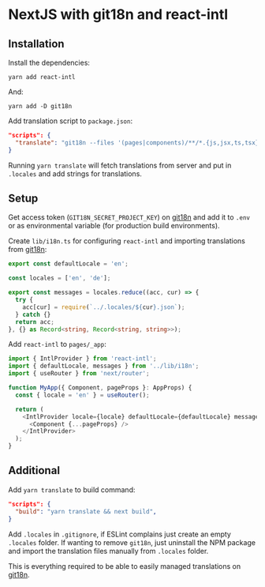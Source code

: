 # NextJS with git18n and react-intl

## Installation

Install the dependencies:

```shell
yarn add react-intl
```

And:

```shell
yarn add -D git18n
```

Add translation script to `package.json`:

```json
"scripts": {
  "translate": "git18n --files '(pages|components)/**/*.{js,jsx,ts,tsx}'"
}
```

Running `yarn translate` will fetch translations from server and put in `.locales` and add strings for translations.

## Setup

Get access token (`GIT18N_SECRET_PROJECT_KEY`) on [git18n](https://git18n.com/) and add it to `.env` or as environmental variable (for production build environments).

Create `lib/i18n.ts` for configuring `react-intl` and importing translations from [git18n](https://git18n.com/):

```ts
export const defaultLocale = 'en';

const locales = ['en', 'de'];

export const messages = locales.reduce((acc, cur) => {
  try {
    acc[cur] = require(`../.locales/${cur}.json`);
  } catch {}
  return acc;
}, {} as Record<string, Record<string, string>>);
```

Add `react-intl` to `pages/_app`:

```ts
import { IntlProvider } from 'react-intl';
import { defaultLocale, messages } from '../lib/i18n';
import { useRouter } from 'next/router';

function MyApp({ Component, pageProps }: AppProps) {
  const { locale = 'en' } = useRouter();

  return (
    <IntlProvider locale={locale} defaultLocale={defaultLocale} messages={messages[locale]}>
      <Component {...pageProps} />
    </IntlProvider>
  );
}
```

## Additional

Add `yarn translate` to build command:

```json
"scripts": {
  "build": "yarn translate && next build",
}
```

Add `.locales` in `.gitignore`, if ESLint complains just create an empty `.locales` folder. If wanting to remove `git18n`, just uninstall the NPM package and import the translation files manually from `.locales` folder.

This is everything required to be able to easily managed translations on [git18n](https://git18n.com/).
